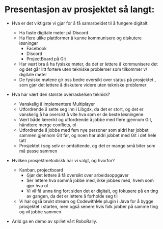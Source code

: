 # Presentasjon av prosjektet så langt:

* Hva er det viktigste vi gjør for å få samarbeidet til å fungere digitalt.
    * Ha faste digitale møter på Discord
    * Ha flere ulike plattformer å kunne kommunisere og diskutere løsninger
        * Facebook
        * Discord
        * ProjectBoard på Git
    * Har vært bra å ha fysiske møter, da det er lettere å kommunisere det og det går litt fortere uten tekniske problemer som tilkommer v/ digitale møter
    * De fysiske møtene gir oss bedre oversikt over status på prosjektet , som gjør det lettere å diskutere videre uten tekniske problemer
    
* Hva har vært den største overraskelsen teknisk?
    * Vanskelig å implementere Multiplayer
    * Utfordrende å sette seg inn i Libgdx, da det er stort, og det er vanskelig å ha oversikt å vite hva som er de beste løsningene
    * Vært både lærerikt og utfordrende å jobbe med flere gjennom Git, håndtere merge conflicts, ol
    * Utfordrende å jobbe med fem nye personer som aldri har jobbet sammen gjennom Git før, og noen har aldri jobbet med Git i det hele tatt
    * Prosjektet i seg selv er omfattende, og det er mange små biter som må passe sammen
    
* Hvilken prosjektmetodiskk har vi valgt, og hvorfor?
    * Kanban, projectboard
        * Gjør det lettere å få oversikt over arbeidsoppgaver
        * Ser lettere hva sommå jobbe med, ikke jobbes med, hvem som gjør hva ol
        * Vi vil få unna ting fort siden det er digitalt, og fokusere på en ting av gangen, da det er lettere å forholde seg til
    * Vi har også brukt stream og CodewithMe plugin i Java for å bygge prosjektet i starten, men også senere hvis folk jobber på samme ting og vil jobbe sammen
    
* Arild ga en demo av spillet vårt RoboRally.
    